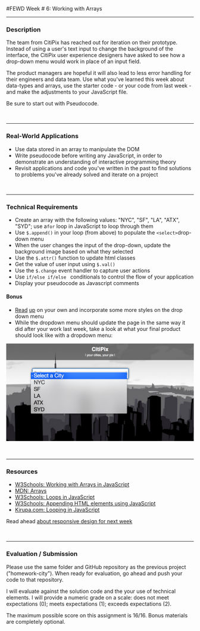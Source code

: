 #FEWD Week # 6: Working with Arrays

---


### Description 

The team from CitiPix has reached out for iteration on their prototype.  Instead of using a user's text input to change the background of the interface, the CitiPix user experience designers have asked to see how a drop-down menu would work in place of an input field.  

The product managers are hopeful it will also lead to less error handling for their engineers and data team.  Use what you've learned this week about data-types and arrays, use the starter code - or your code from last week - and make the adjustments to your JavaScript file. 

Be sure to start out with Pseudocode. 

<br>

---


### Real-World Applications


- Use data stored in an array to manipulate the DOM 
- Write pseudocode before writing any JavaScript, in order to demonstrate an understanding of interactive programming theory
- Revisit applications and code you've written in the past to find solutions to problems you've already solved and iterate on a project 

<br>

---


### Technical Requirements 

- Create an array with the following values: "NYC", "SF", "LA", "ATX", "SYD"; use a```for``` loop in JavaScript to loop through them
- Use `$.append()` in your loop (from above) to populate the `<select>`drop-down menu 
- When the user changes the input of the drop-down, update the background image based on what they selected
- Use the ```$.attr()``` function to update html classes 
- Get the value of user input using ```$.val()```
- Use the ```$.change``` event handler to capture user actions
- Use ```if/else if/else ``` conditionals to control the flow of your application
- Display your pseudocode as Javascript comments

#### Bonus

- [Read](http://bavotasan.com/2011/style-select-box-using-only-css/) [up](https://css-tricks.com/dropdown-default-styling/) on your own and incorporate some more styles on the drop down menu
- While the dropdown menu should update the page in the same way it did after your work last week, take a look at what your final product should look like with a dropdown menu:


![Deliverable](starter_code/images/citipix_solution_week6.png)




<br>

---

### Resources


- [W3Schools: Working with Arrays in JavaScript](http://www.w3schools.com/js/js_arrays.asp)
- [MDN: Arrays](https://developer.mozilla.org/en-US/docs/Web/JavaScript/Reference/Global_Objects/Array)
- [W3Schools: Loops in JavaScript](http://www.w3schools.com/js/js_loop_for.asp)
- [W3Schools: Appending HTML elements using JavaScript](http://www.w3schools.com/jquery/html_append.asp)
- [Kirupa.com: Looping in JavaScript](http://www.kirupa.com/html5/loops_in_javascript.htm)

Read ahead [about responsive design for next week](http://www.smashingmagazine.com/2011/01/12/guidelines-for-responsive-web-design/)


<br>

---

### Evaluation / Submission

Please use the same folder and GitHub repository as the previous project ("homework-city"). When ready for evaluation, go ahead and push your code to that repository. 

I will evaluate against the solution code and the your use of technical elements. I will provide a numeric grade on a scale: does not meet expectations (0); meets expectations (1); exceeds expectations (2).  

The maximum possible score on this assignment is 16/16. Bonus materials are completely optional.




